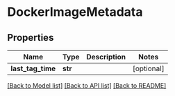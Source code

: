 # DockerImageMetadata

## Properties
Name | Type | Description | Notes
------------ | ------------- | ------------- | -------------
**last_tag_time** | **str** |  | [optional] 

[[Back to Model list]](../README.md#documentation-for-models) [[Back to API list]](../README.md#documentation-for-api-endpoints) [[Back to README]](../README.md)


